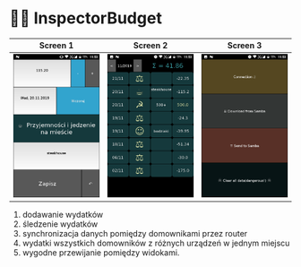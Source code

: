 # :male_detective: InspectorBudget 


Screen 1    |     Screen 2   |    Screen 3  
:-----------:|:--------------:|:-------------:
 <img src="img/screen1.png" width="250"> | <img src="img/screen2.png" width="250"> | <img src="img/screen3.png" width="250"> |

1. dodawanie wydatków
2. śledzenie wydatków
2. synchronizacja danych pomiędzy domownikami przez router
3. wydatki wszystkich domowników z różnych urządzeń w jednym miejscu
4. wygodne przewijanie pomiędzy widokami.
